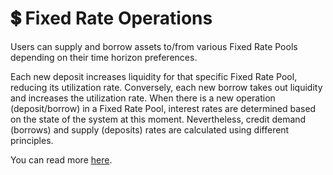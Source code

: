 # 💲 Fixed Rate Operations

Users can supply and borrow assets to/from various Fixed Rate Pools depending on their time horizon preferences.

Each new deposit increases liquidity for that specific Fixed Rate Pool, reducing its utilization rate. Conversely, each new borrow takes out liquidity and increases the utilization rate. When there is a new operation (deposit/borrow) in a Fixed Rate Pool, interest rates are determined based on the state of the system at this moment. Nevertheless, credit demand (borrows) and supply (deposits) rates are calculated using different principles.

You can read more [here](../../getting-started/math-paper.md#4.1.1.-credit-demand-interest-rate-function).
